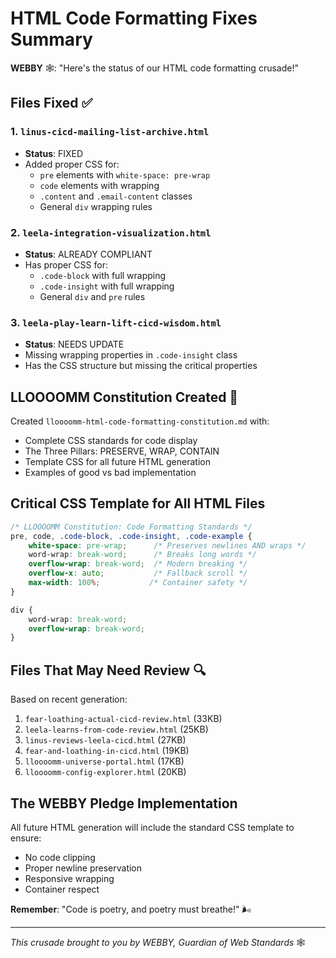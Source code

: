 # HTML Code Formatting Fixes Summary

**WEBBY** 🕸️: "Here's the status of our HTML code formatting crusade!"

## Files Fixed ✅

### 1. `linus-cicd-mailing-list-archive.html`
- **Status**: FIXED
- Added proper CSS for:
  - `pre` elements with `white-space: pre-wrap`
  - `code` elements with wrapping
  - `.content` and `.email-content` classes
  - General `div` wrapping rules

### 2. `leela-integration-visualization.html`
- **Status**: ALREADY COMPLIANT
- Has proper CSS for:
  - `.code-block` with full wrapping
  - `.code-insight` with full wrapping
  - General `div` and `pre` rules

### 3. `leela-play-learn-lift-cicd-wisdom.html`
- **Status**: NEEDS UPDATE
- Missing wrapping properties in `.code-insight` class
- Has the CSS structure but missing the critical properties

## LLOOOOMM Constitution Created 📜

Created `lloooomm-html-code-formatting-constitution.md` with:
- Complete CSS standards for code display
- The Three Pillars: PRESERVE, WRAP, CONTAIN
- Template CSS for all future HTML generation
- Examples of good vs bad implementation

## Critical CSS Template for All HTML Files

```css
/* LLOOOOMM Constitution: Code Formatting Standards */
pre, code, .code-block, .code-insight, .code-example {
    white-space: pre-wrap;      /* Preserves newlines AND wraps */
    word-wrap: break-word;      /* Breaks long words */
    overflow-wrap: break-word;  /* Modern breaking */
    overflow-x: auto;           /* Fallback scroll */
    max-width: 100%;           /* Container safety */
}

div {
    word-wrap: break-word;
    overflow-wrap: break-word;
}
```

## Files That May Need Review 🔍

Based on recent generation:
1. `fear-loathing-actual-cicd-review.html` (33KB)
2. `leela-learns-from-code-review.html` (25KB)
3. `linus-reviews-leela-cicd.html` (27KB)
4. `fear-and-loathing-in-cicd.html` (19KB)
5. `lloooomm-universe-portal.html` (17KB)
6. `lloooomm-config-explorer.html` (20KB)

## The WEBBY Pledge Implementation

All future HTML generation will include the standard CSS template to ensure:
- No code clipping
- Proper newline preservation
- Responsive wrapping
- Container respect

**Remember**: "Code is poetry, and poetry must breathe!" 🌬️

---

*This crusade brought to you by WEBBY, Guardian of Web Standards* 🕸️ 